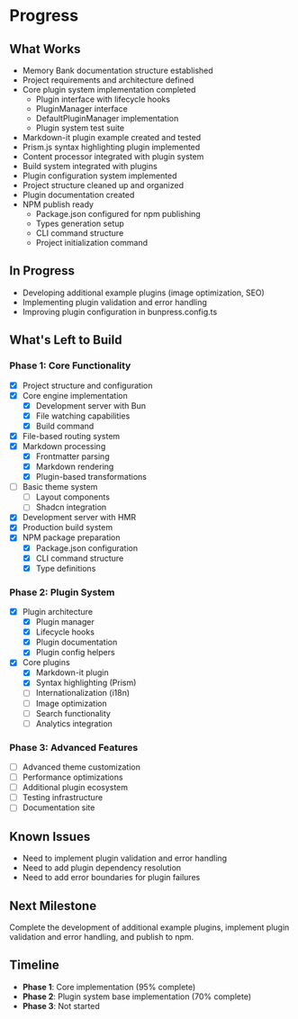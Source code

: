 # Progress

## What Works
- Memory Bank documentation structure established
- Project requirements and architecture defined
- Core plugin system implementation completed
  - Plugin interface with lifecycle hooks
  - PluginManager interface 
  - DefaultPluginManager implementation
  - Plugin system test suite
- Markdown-it plugin example created and tested
- Prism.js syntax highlighting plugin implemented
- Content processor integrated with plugin system
- Build system integrated with plugins
- Plugin configuration system implemented
- Project structure cleaned up and organized
- Plugin documentation created
- NPM publish ready
  - Package.json configured for npm publishing
  - Types generation setup
  - CLI command structure
  - Project initialization command

## In Progress
- Developing additional example plugins (image optimization, SEO)
- Implementing plugin validation and error handling
- Improving plugin configuration in bunpress.config.ts

## What's Left to Build

### Phase 1: Core Functionality
- [x] Project structure and configuration
- [x] Core engine implementation
  - [x] Development server with Bun
  - [x] File watching capabilities
  - [x] Build command
- [x] File-based routing system
- [x] Markdown processing
  - [x] Frontmatter parsing
  - [x] Markdown rendering
  - [x] Plugin-based transformations
- [ ] Basic theme system
  - [ ] Layout components
  - [ ] Shadcn integration
- [x] Development server with HMR
- [x] Production build system
- [x] NPM package preparation
  - [x] Package.json configuration
  - [x] CLI command structure
  - [x] Type definitions

### Phase 2: Plugin System
- [x] Plugin architecture
  - [x] Plugin manager
  - [x] Lifecycle hooks
  - [x] Plugin documentation
  - [x] Plugin config helpers
- [x] Core plugins
  - [x] Markdown-it plugin
  - [x] Syntax highlighting (Prism)
  - [ ] Internationalization (i18n)
  - [ ] Image optimization
  - [ ] Search functionality
  - [ ] Analytics integration

### Phase 3: Advanced Features
- [ ] Advanced theme customization
- [ ] Performance optimizations
- [ ] Additional plugin ecosystem
- [ ] Testing infrastructure
- [ ] Documentation site

## Known Issues
- Need to implement plugin validation and error handling
- Need to add plugin dependency resolution
- Need to add error boundaries for plugin failures

## Next Milestone
Complete the development of additional example plugins, implement plugin validation and error handling, and publish to npm.

## Timeline
- **Phase 1**: Core implementation (95% complete)
- **Phase 2**: Plugin system base implementation (70% complete)
- **Phase 3**: Not started 